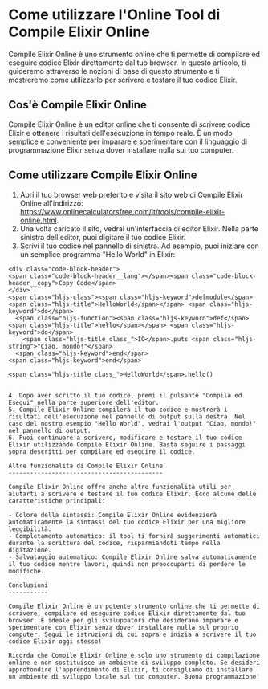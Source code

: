 Come utilizzare l'Online Tool di Compile Elixir Online
======================================================

Compile Elixir Online è uno strumento online che ti permette di compilare ed eseguire codice Elixir direttamente dal tuo browser. In questo articolo, ti guideremo attraverso le nozioni di base di questo strumento e ti mostreremo come utilizzarlo per scrivere e testare il tuo codice Elixir.

Cos'è Compile Elixir Online
---------------------------

Compile Elixir Online è un editor online che ti consente di scrivere codice Elixir e ottenere i risultati dell'esecuzione in tempo reale. È un modo semplice e conveniente per imparare e sperimentare con il linguaggio di programmazione Elixir senza dover installare nulla sul tuo computer.

Come utilizzare Compile Elixir Online
-------------------------------------

1. Apri il tuo browser web preferito e visita il sito web di Compile Elixir Online all'indirizzo: <https://www.onlinecalculatorsfree.com/it/tools/compile-elixir-online.html>.
2. Una volta caricato il sito, vedrai un'interfaccia di editor Elixir. Nella parte sinistra dell'editor, puoi digitare il tuo codice Elixir.
3. Scrivi il tuo codice nel pannello di sinistra. Ad esempio, puoi iniziare con un semplice programma "Hello World" in Elixir:

```
<div class="code-block-header">
<span class="code-block-header__lang"></span><span class="code-block-header__copy">Copy Code</span>
</div>```
<span class="hljs-class"><span class="hljs-keyword">defmodule</span> <span class="hljs-title">HelloWorld</span></span> <span class="hljs-keyword">do</span>
  <span class="hljs-function"><span class="hljs-keyword">def</span> <span class="hljs-title">hello</span></span> <span class="hljs-keyword">do</span>
    <span class="hljs-title class_">IO</span>.puts <span class="hljs-string">"Ciao, mondo!"</span>
  <span class="hljs-keyword">end</span>
<span class="hljs-keyword">end</span>

<span class="hljs-title class_">HelloWorld</span>.hello()

```
```

4. Dopo aver scritto il tuo codice, premi il pulsante "Compila ed Esegui" nella parte superiore dell'editor.
5. Compile Elixir Online compilerà il tuo codice e mostrerà i risultati dell'esecuzione nel pannello di output sulla destra. Nel caso del nostro esempio "Hello World", vedrai l'output "Ciao, mondo!" nel pannello di output.
6. Puoi continuare a scrivere, modificare e testare il tuo codice Elixir utilizzando Compile Elixir Online. Basta seguire i passaggi sopra descritti per compilare ed eseguire il codice.

Altre funzionalità di Compile Elixir Online
-------------------------------------------

Compile Elixir Online offre anche altre funzionalità utili per aiutarti a scrivere e testare il tuo codice Elixir. Ecco alcune delle caratteristiche principali:

- Colore della sintassi: Compile Elixir Online evidenzierà automaticamente la sintassi del tuo codice Elixir per una migliore leggibilità.
- Completamento automatico: il tool ti fornirà suggerimenti automatici durante la scrittura del codice, risparmiandoti tempo nella digitazione.
- Salvataggio automatico: Compile Elixir Online salva automaticamente il tuo codice mentre lavori, quindi non preoccuparti di perdere le modifiche.

Conclusioni
-----------

Compile Elixir Online è un potente strumento online che ti permette di scrivere, compilare ed eseguire codice Elixir direttamente dal tuo browser. È ideale per gli sviluppatori che desiderano imparare e sperimentare con Elixir senza dover installare nulla sul proprio computer. Segui le istruzioni di cui sopra e inizia a scrivere il tuo codice Elixir oggi stesso!

Ricorda che Compile Elixir Online è solo uno strumento di compilazione online e non sostituisce un ambiente di sviluppo completo. Se desideri approfondire l'apprendimento di Elixir, ti consigliamo di installare un ambiente di sviluppo locale sul tuo computer. Buona programmazione!